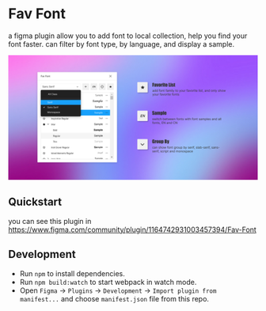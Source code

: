 # Fav Font

a figma plugin allow you to add font to local collection, help you find your font faster. can filter by font type, by
language, and display a sample.

![cover](https://github.com/Ahuang0107/fav-font-figma-plugin/blob/main/Hover.png)

## Quickstart

you can see this plugin in https://www.figma.com/community/plugin/1164742931003457394/Fav-Font

## Development

* Run `npm` to install dependencies.
* Run `npm build:watch` to start webpack in watch mode.
* Open `Figma` -> `Plugins` -> `Development` -> `Import plugin from manifest...` and choose `manifest.json` file from
  this repo.
